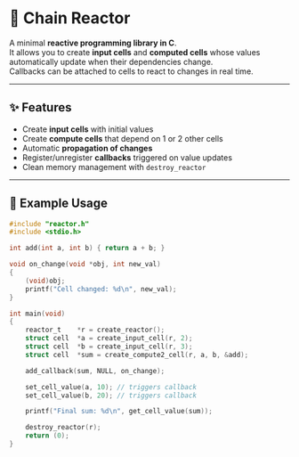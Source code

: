 # 🔗 Chain Reactor

A minimal **reactive programming library in C**.  
It allows you to create **input cells** and **computed cells** whose values automatically update when their dependencies change.  
Callbacks can be attached to cells to react to changes in real time.

---

## ✨ Features
- Create **input cells** with initial values
- Create **compute cells** that depend on 1 or 2 other cells
- Automatic **propagation of changes**
- Register/unregister **callbacks** triggered on value updates
- Clean memory management with `destroy_reactor`

---

## 📖 Example Usage
```c
#include "reactor.h"
#include <stdio.h>

int add(int a, int b) { return a + b; }

void on_change(void *obj, int new_val)
{
    (void)obj;
    printf("Cell changed: %d\n", new_val);
}

int main(void)
{
    reactor_t    *r = create_reactor();
    struct cell  *a = create_input_cell(r, 2);
    struct cell  *b = create_input_cell(r, 3);
    struct cell  *sum = create_compute2_cell(r, a, b, &add);

    add_callback(sum, NULL, on_change);

    set_cell_value(a, 10); // triggers callback
    set_cell_value(b, 20); // triggers callback

    printf("Final sum: %d\n", get_cell_value(sum));

    destroy_reactor(r);
    return (0);
}
